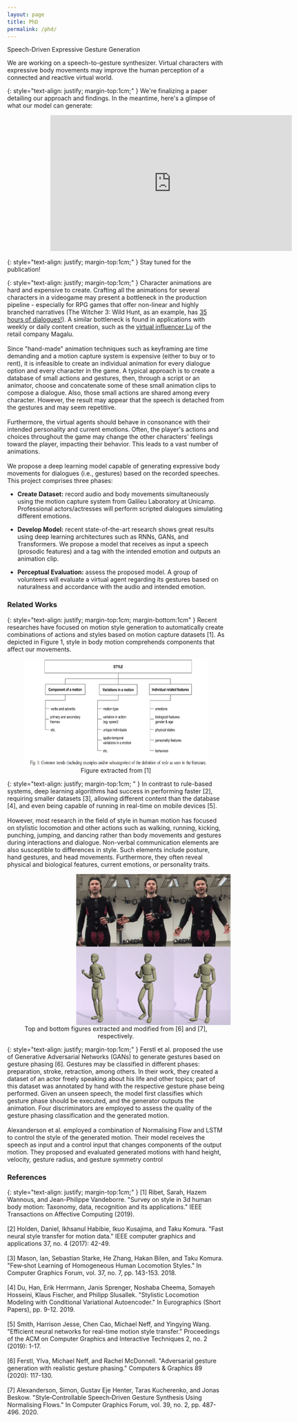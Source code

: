 ```yaml
---
layout: page
title: PhD
permalink: /phd/
---
```



<p class="mytitle">Speech-Driven Expressive Gesture Generation</p>

<p class="mysubtitle">We are working on a speech-to-gesture synthesizer. Virtual characters with expressive body movements may improve the human perception of a connected and reactive virtual world.</p>

{: style="text-align: justify; margin-top:1cm;" }
We're finalizing a paper detailing our approach and findings. In the meantime, here's a glimpse of what our model can generate:

<iframe style="padding-left: 100px;" width="560" height="315" src="https://www.youtube.com/embed/QSHPmrcTKt0" frameborder="0" allow="accelerometer; autoplay; encrypted-media; gyroscope; picture-in-picture" allowfullscreen></iframe>

{: style="text-align: justify; margin-top:1cm;" }
Stay tuned for the publication!

{: style="text-align: justify; margin-top:1cm;" }
Character animations are hard and expensive to create. Crafting all the animations for several characters in a videogame may present a bottleneck in the production pipeline - especially for RPG games that offer non-linear and highly branched narratives (The Witcher 3: Wild Hunt, as an example, has [35 hours of dialogues!](https://www.youtube.com/watch?v=chf3REzAjgI)). A similar bottleneck is found in applications with weekly or daily content creation, such as the [virtual influencer Lu](https://www.virtualhumans.org/article/who-is-virtual-influencer-and-magalu-spokesperson-lu) of the retail company Magalu. 
<br />
<br />
Since "hand-made" animation techniques such as keyframing are time demanding and a motion capture system is expensive (either to buy or to rent), it is infeasible to create an individual animation for every dialogue option and every character in the game. A typical approach is to create a database of small actions and gestures, then, through a script or an animator, choose and concatenate some of these small animation clips to compose a dialogue. Also, those small actions are shared among every character. However, the result may appear that the speech is detached from the gestures and may seem repetitive.
<br />
<br />
Furthermore, the virtual agents should behave in consonance with their intended personality and current emotions. Often, the player's actions and choices throughout the game may change the other characters' feelings toward the player, impacting their behavior. This leads to a vast number of animations.
<br />
<br />
We propose a deep learning model capable of generating expressive body movements for dialogues (i.e., gestures) based on the recorded speeches. This project comprises three phases:

* <strong>Create Dataset:</strong> record audio and body movements simultaneously using the motion capture system from Galileu Laboratory at Unicamp. Professional actors/actresses will perform scripted dialogues simulating different emotions.

* <strong>Develop Model:</strong> recent state-of-the-art research shows great results using deep learning architectures such as RNNs, GANs, and Transformers. We propose a model that receives as input a speech (prosodic features) and a tag with the intended emotion and outputs an animation clip.

* <strong>Perceptual Evaluation:</strong> assess the proposed model. A group of volunteers will evaluate a virtual agent regarding its gestures based on naturalness and accordance with the audio and intended emotion.

### **Related Works**

{: style="text-align: justify; margin-top:1cm; margin-bottom:1cm" }
Recent researches have focused on motion style generation to automatically create combinations of actions and styles based on motion capture datasets [1]. As depicted in Figure 1, style in body motion comprehends components that affect our movements.

<figure >
<img style="float: right;" src="../_figs/commontrends.png" height="250" alt="portrait">
<figcaption style="text-align:center">Figure extracted from [1]</figcaption>
</figure>

{: style="text-align: justify; margin-top:1cm; " }
In contrast to rule-based systems, deep learning algorithms had success in performing faster [2], requiring smaller datasets [3], allowing different content than the database [4], and even being capable of running in real-time on mobile devices [5].
<br />
<br />
However, most research in the field of style in human motion has focused on stylistic locomotion and other actions such as walking, running, kicking, punching, jumping, and dancing rather than body movements and gestures during interactions and dialogue. Non-verbal communication elements are also susceptible to differences in style. Such elements include posture, hand gestures, and head movements. Furthermore, they often reveal physical and biological features, current emotions, or personality traits.

<figure>
<img style="float: left; padding-left: 120px;" src="../_figs/example_gestures.png" height="350" alt="portrait">
<figcaption style="text-align:center">Top and bottom figures extracted and modified from [6] and [7], respectively.</figcaption>
</figure>

{: style="text-align: justify; margin-top:1cm;" }
Ferstl et al. proposed the use of Generative Adversarial Networks (GANs) to generate gestures based on gesture phasing [6]. Gestures may be classified in different phases: preparation, stroke, retraction, among others. In their work, they created a dataset of an actor freely speaking about his life and other topics; part of this dataset was annotated by hand with the respective gesture phase being performed. Given an unseen speech, the model first classifies which gesture phase should be executed, and the generator outputs the animation. Four discriminators are employed to assess the quality of the gesture phasing classification and the generated motion.
<br />
<br />
Alexanderson et al. employed a combination of Normalising Flow and LSTM to control the style of the generated motion. Their model receives the speech as input and a control input that changes components of the output motion. They proposed and evaluated generated motions with hand height, velocity, gesture radius, and gesture symmetry control

### **References**

{: style="text-align: justify; margin-top:1cm;" }
[1] Ribet, Sarah, Hazem Wannous, and Jean-Philippe Vandeborre. "Survey on style in 3d human body motion: Taxonomy, data, recognition and its applications." IEEE Transactions on Affective Computing (2019).
<br />
<br />
[2] Holden, Daniel, Ikhsanul Habibie, Ikuo Kusajima, and Taku Komura. "Fast neural style transfer for motion data." IEEE computer graphics and applications 37, no. 4 (2017): 42-49.
<br />
<br />
[3] Mason, Ian, Sebastian Starke, He Zhang, Hakan Bilen, and Taku Komura. "Few‐shot Learning of Homogeneous Human Locomotion Styles." In Computer Graphics Forum, vol. 37, no. 7, pp. 143-153. 2018.
<br />
<br />
[4] Du, Han, Erik Herrmann, Janis Sprenger, Noshaba Cheema, Somayeh Hosseini, Klaus Fischer, and Philipp Slusallek. "Stylistic Locomotion Modeling with Conditional Variational Autoencoder." In Eurographics (Short Papers), pp. 9-12. 2019.
<br />
<br />
[5] Smith, Harrison Jesse, Chen Cao, Michael Neff, and Yingying Wang. "Efficient neural networks for real-time motion style transfer." Proceedings of the ACM on Computer Graphics and Interactive Techniques 2, no. 2 (2019): 1-17.
<br />
<br />
[6] Ferstl, Ylva, Michael Neff, and Rachel McDonnell. "Adversarial gesture generation with realistic gesture phasing." Computers & Graphics 89 (2020): 117-130.
<br />
<br />
[7] Alexanderson, Simon, Gustav Eje Henter, Taras Kucherenko, and Jonas Beskow. "Style‐Controllable Speech‐Driven Gesture Synthesis Using Normalising Flows." In Computer Graphics Forum, vol. 39, no. 2, pp. 487-496. 2020.